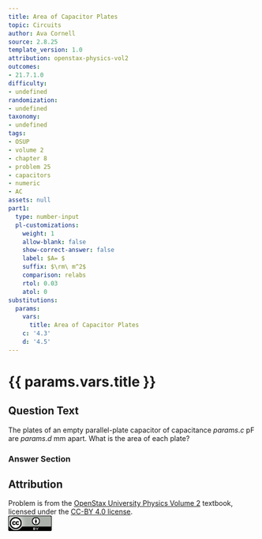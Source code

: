 ```yaml
---
title: Area of Capacitor Plates
topic: Circuits
author: Ava Cornell
source: 2.8.25
template_version: 1.0
attribution: openstax-physics-vol2
outcomes:
- 21.7.1.0
difficulty:
- undefined
randomization:
- undefined
taxonomy:
- undefined
tags:
- OSUP
- volume 2
- chapter 8
- problem 25
- capacitors
- numeric
- AC
assets: null
part1:
  type: number-input
  pl-customizations:
    weight: 1
    allow-blank: false
    show-correct-answer: false
    label: $A= $
    suffix: $\rm\ m^2$
    comparison: relabs
    rtol: 0.03
    atol: 0
substitutions:
  params:
    vars:
      title: Area of Capacitor Plates
    c: '4.3'
    d: '4.5'
---
```

# {{ params.vars.title }}

## Question Text

The plates of an empty parallel-plate capacitor of capacitance ${{params.c }}\textrm{ pF}$ are ${{params.d }}\textrm{ mm}$ apart. What is the area of each plate?

### Answer Section

## Attribution

Problem is from the [OpenStax University Physics Volume 2](https://openstax.org/details/books/university-physics-volume-2) textbook, licensed under the [CC-BY 4.0 license](https://creativecommons.org/licenses/by/4.0/).<br>![Image representing the Creative Commons 4.0 BY license.](https://raw.githubusercontent.com/firasm/bits/master/by.png)